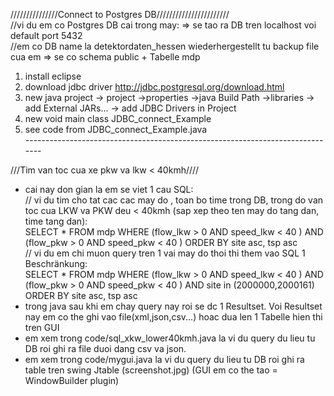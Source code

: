 ///////////////Connect to Postgres DB///////////////////////<br>
//vi du em co Postgres DB cai trong may: => se tao ra DB tren localhost voi default port 5432 <br>
//em co DB name la detektordaten_hessen wiederhergestellt tu backup file cua em => se co schema public + Tabelle mdp

1. install eclipse
2. download jdbc driver http://jdbc.postgresql.org/download.html
3. new java project -> project ->properties ->java Build Path ->libraries -> add External JARs... -> add JDBC Drivers in Project 
4. new void main class JDBC_connect_Example
5. see code from JDBC_connect_Example.java <br>
------------------------------------------------------------------------------<br>

///Tim van toc cua xe pkw va lkw < 40kmh////
+ cai nay don gian la em se viet 1 cau SQL: <br>
// vi du tim cho tat cac cac may do , toan bo time trong DB, trong do van toc cua LKW va PKW deu < 40kmh (sap xep theo ten may do tang dan, time tang dan):<br>
SELECT 
	*
FROM 
	mdp
WHERE 
	(flow_lkw > 0 AND speed_lkw < 40 ) 
	AND (flow_pkw > 0 AND speed_pkw < 40 )
ORDER BY site asc, tsp asc <br>
// vi du em chi muon query tren 1 vai may do thoi thi them vao SQL 1 Beschränkung:<br>
SELECT 
	*
FROM 
	mdp
WHERE 
	(flow_lkw > 0 AND speed_lkw < 40 ) 
	AND (flow_pkw > 0 AND speed_pkw < 40 )
	AND site in (2000000,2000161)
ORDER BY site asc, tsp asc<br>
+ trong java sau khi em chay query nay roi se dc 1 Resultset. Voi Resultset nay em co the ghi vao file(xml,json,csv...) hoac dua len 1 Tabelle hien thi tren GUI
+ em xem trong code/sql_xkw_lower40kmh.java la vi du query du lieu tu DB roi ghi ra file duoi dang csv va json.
+ em xem trong code/mygui.java la vi du query du lieu tu DB roi ghi ra table tren swing Jtable (screenshot.jpg) (GUI em co the tao = WindowBuilder plugin)